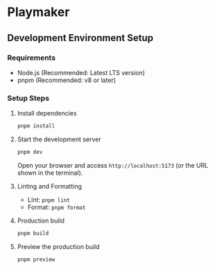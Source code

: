 
# Playmaker

## Development Environment Setup

### Requirements

- Node.js (Recommended: Latest LTS version)
- pnpm (Recommended: v8 or later)

### Setup Steps

1. Install dependencies

   ```sh
   pnpm install
   ```

2. Start the development server

   ```sh
   pnpm dev
   ```

   Open your browser and access `http://localhost:5173` (or the URL shown in the terminal).

3. Linting and Formatting

   - Lint: `pnpm lint`
   - Format: `pnpm format`

4. Production build

   ```sh
   pnpm build
   ```

5. Preview the production build

   ```sh
   pnpm preview
   ```
